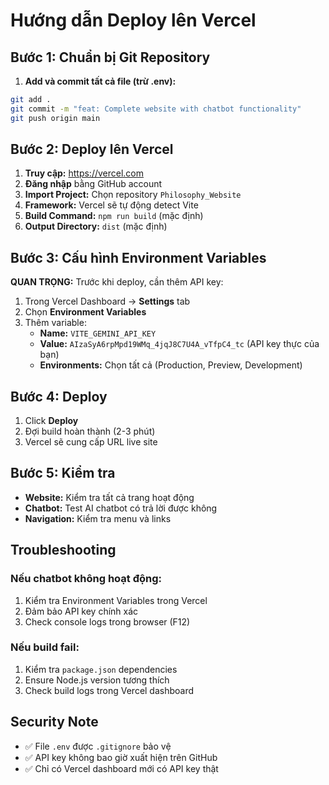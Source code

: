 # Hướng dẫn Deploy lên Vercel

## Bước 1: Chuẩn bị Git Repository

1. **Add và commit tất cả file (trừ .env):**
```bash
git add .
git commit -m "feat: Complete website with chatbot functionality"
git push origin main
```

## Bước 2: Deploy lên Vercel

1. **Truy cập:** https://vercel.com
2. **Đăng nhập** bằng GitHub account
3. **Import Project:** Chọn repository `Philosophy_Website`
4. **Framework:** Vercel sẽ tự động detect Vite
5. **Build Command:** `npm run build` (mặc định)
6. **Output Directory:** `dist` (mặc định)

## Bước 3: Cấu hình Environment Variables

**QUAN TRỌNG:** Trước khi deploy, cần thêm API key:

1. Trong Vercel Dashboard → **Settings** tab
2. Chọn **Environment Variables**
3. Thêm variable:
   - **Name:** `VITE_GEMINI_API_KEY`
   - **Value:** `AIzaSyA6rpMpd19WMq_4jqJ8C7U4A_vTfpC4_tc` (API key thực của bạn)
   - **Environments:** Chọn tất cả (Production, Preview, Development)

## Bước 4: Deploy

1. Click **Deploy** 
2. Đợi build hoàn thành (2-3 phút)
3. Vercel sẽ cung cấp URL live site

## Bước 5: Kiểm tra

- **Website:** Kiểm tra tất cả trang hoạt động
- **Chatbot:** Test AI chatbot có trả lời được không
- **Navigation:** Kiểm tra menu và links

## Troubleshooting

### Nếu chatbot không hoạt động:
1. Kiểm tra Environment Variables trong Vercel
2. Đảm bảo API key chính xác
3. Check console logs trong browser (F12)

### Nếu build fail:
1. Kiểm tra `package.json` dependencies
2. Ensure Node.js version tương thích
3. Check build logs trong Vercel dashboard

## Security Note

- ✅ File `.env` được `.gitignore` bảo vệ
- ✅ API key không bao giờ xuất hiện trên GitHub
- ✅ Chỉ có Vercel dashboard mới có API key thật